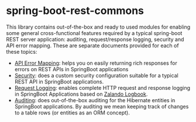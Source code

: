 # spring-boot-rest-commons
This library contains out-of-the-box and ready to used modules for enabling some general cross-functional features required by a typical spring-boot REST server application: auditing, request/response logging, security and API error mapping. These are separate documents provided for each of these topics:

- [API Error Mapping](doc/api-error-mapping.md): helps you on easily returning rich responses for errors on REST APIs in SpringBoot applications
- [Security](doc/security.md): does a custom security configuration suitable for a typical REST API in SpringBoot applications.
- [Request Logging](doc/request-log.md): enables complete HTTP request and response logging in SpringBoot Applications based on [Zalando Logbook](https://github.com/zalando/logbook).
- [Auditing](doc/custom-auditing.md): does out-of-the-box auditing for the Hibernate entities in SpringBoot applications. By auditing we mean keeping track of changes to a table rows (or entities as an ORM concept).
